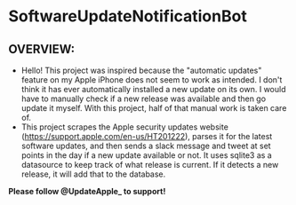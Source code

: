 # SoftwareUpdateNotificationBot

## OVERVIEW:
   - Hello! This project was inspired because the "automatic updates" feature on my Apple iPhone does not seem to work as intended. I don't think it has ever automatically installed a new update on its own. I would have to manually check if a new release was available and then go update it myself. With this project, half of that manual work is taken care of. 
   - This project scrapes the Apple security updates website (https://support.apple.com/en-us/HT201222), parses it for the latest software updates, and then sends a slack message and tweet at set points in the day if a new update available or not. It uses sqlite3 as a datasource to keep track of what release is current. If it detects a new release, it will add that to the database. 

**Please follow @UpdateApple_ to support!**
